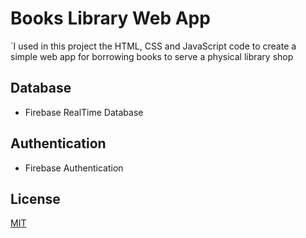 # Books Library Web App
`I used in this project the HTML, CSS and JavaScript code to create a simple web app for borrowing books to serve a physical library shop

## Database
 - Firebase RealTime Database
## Authentication 
 - Firebase Authentication


## License

[MIT](https://choosealicense.com/licenses/mit/)
